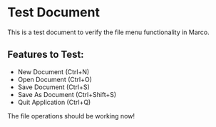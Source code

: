 # Test Document

This is a test document to verify the file menu functionality in Marco.

## Features to Test:
- New Document (Ctrl+N)
- Open Document (Ctrl+O)
- Save Document (Ctrl+S) 
- Save As Document (Ctrl+Shift+S)
- Quit Application (Ctrl+Q)

The file operations should be working now!
